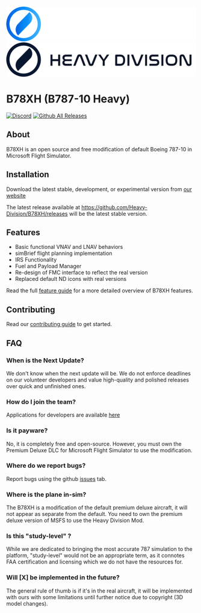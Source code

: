 

![Heavy Division](https://github.com/Heavy-Division/branding/blob/main/src/svg/Logo%20Dark.svg#gh-dark-mode-only)
![Heavy Division](https://github.com/Heavy-Division/branding/blob/main/src/svg/Logo%20Light.svg#gh-light-mode-only)
# B78XH (B787-10 Heavy)

[![Discord](https://img.shields.io/discord/808476259016769546?color=7289da&logoColor=ffffff&labelColor=99aab5&logo=discord&label=)](https://discord.gg/CfHuVbWfpQ)
[![Github All Releases](https://img.shields.io/github/downloads/Heavy-Division/B78XH/total?color=%230761e2)](https://github.com/Heavy-Division/B78XH/releases/tag/v0.1.14)

## About

B78XH is an open source and free modification of default Boeing 787-10 in Microsoft Flight Simulator.

## Installation

Download the latest stable, development, or experimental version
from [our website](https://hdsimulations.com/downloads/)

The latest release available at https://github.com/Heavy-Division/B78XH/releases will be the latest stable version.

## Features

- Basic functional VNAV and LNAV behaviors
- simBrief flight planning implementation
- IRS Functionality
- Fuel and Payload Manager
- Re-design of FMC interface to reflect the real version
- Replaced default ND icons with real versions

Read the full [feature guide](.github/FEATURES.md) for a more detailed overview of B78XH features.

## Contributing
Read our [contributing guide](.github/CONTRIBUTING.md) to get started.

## FAQ

### When is the Next Update?

We don't know when the next update will be. We do not enforce deadlines on our volunteer developers and value high-quality and polished releases
over quick and unfinished ones. 

### How do I join the team?

Applications for developers are available [here](https://docs.google.com/forms/d/e/1FAIpQLSflPA5f4-qopkpgG_MAc46ooBJGWygljyPTCBlr2COsOK6G3w/viewform)

### Is it payware?
No, it is completely free and open-source. However, you must own the Premium Deluxe DLC for Microsoft Flight Simulator to use the modification.

### Where do we report bugs?
Report bugs using the github [issues](https://github.com/Heavy-Division/B78XH/issues/new/choose) tab.

### Where is the plane in-sim?
The B78XH is a modification of the default premium deluxe aircraft, it will not appear as separate from the default.
You need to own the premium deluxe version of MSFS to use the Heavy Division Mod.

### Is this "study-level" ?
While we are dedicated to bringing the most accurate 787 simulation to the platform, "study-level" would not be an
appropriate term, as it connotes FAA certification and licensing which we do not have the resources for.

### Will [X] be implemented in the future?
The general rule of thumb is if it's in the real aircraft, it will be implemented with ours with some limitations until further notice due to copyright (3D model changes).